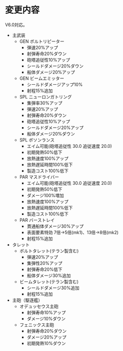 # 変更内容

V6.0対応。

* 主武装
  * GEN ボルトリピーター
    * 弾速20%アップ
    * 射弾寿命20%ダウン
    * 砲塔追従性10%アップ
    * シールドダメージ20%ダウン
    * 船体ダメージ20%アップ
  * GEN ビームエミッター
    * シールドダメージアップ10%
    * 射程15%追加
  * SPL ニューロンガトリング
    * 集弾率30%アップ
    * 弾速20%アップ
    * 射弾寿命20%ダウン
    * 砲塔追従性10%アップ
    * シールドダメージ20%アップ
    * 船体ダメージ20%ダウン
  * SPL ボソンランス
    * エイム可能(砲塔追従性 30.0 追従速度 20.0)
    * 初期発熱50%低下
    * 放熱速度100%アップ
    * 放熱遅延時間100%低下
    * 製造コスト100%低下
  * PAR マスドライバー
    * エイム可能(砲塔追従性 30.0 追従速度 20.0)
    * 初期発熱50%低下
    * ダメージ100%増加
    * 放熱速度100%アップ
    * 放熱遅延時間100%低下
    * 製造コスト100%低下
  * PAR バーストレイ
    * 貫通船体ダメージ30%アップ
    * 表面要素特効 7倍→5倍(mk1)、13倍→8倍(mk2)
    * 射程15%追加
* タレット
  * ボルトタレット(テラン製含む)
    * 弾速20%アップ
    * 集弾性20%アップ
    * 射弾寿命20%低下
    * 船体ダメージ30%追加
  * ビームタレット(テラン製含む)
    * シールドダメージ30%追加
    * 射程15%追加
* 主砲（駆逐艦）
  * オデュッセウス主砲
    * 射弾寿命10%アップ
    * ダメージ10%ダウン
  * フェニックス主砲
    * 射弾寿命20%ダウン
    * ダメージ20%アップ
    * 初期発熱10%ダウン